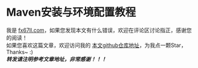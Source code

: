 # Maven安装与环境配置教程

我是 [fx67ll.com](https://fx67ll.com)，如果您发现本文有什么错误，欢迎在评论区讨论指正，感谢您的阅读！  
如果您喜欢这篇文章，欢迎访问我的 [本文github仓库地址](https://github.com/fx67ll/fx67llJava/blob/main/java-blog/2021/2021-11/install-maven.md)，为我点一颗Star，Thanks~ :)  
***转发请注明参考文章地址，非常感谢！！！***